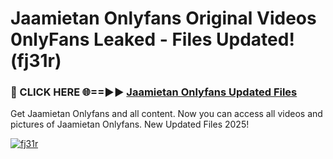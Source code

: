 # Jaamietan Onlyfans Original Videos 0nlyFans Leaked - Files Updated! (fj31r)

<h3>🔴 CLICK HERE 🌐==►► <a href="https://tinyurl.com/2m67pmp6" rel="nofollow">Jaamietan Onlyfans Updated Files</a></h3>

Get Jaamietan Onlyfans and all content. Now you can access all videos and pictures of Jaamietan Onlyfans. New Updated Files 2025!

[![fj31r](https://i.imgur.com/H4QAA4z.gif)](https://tinyurl.com/2m67pmp6)